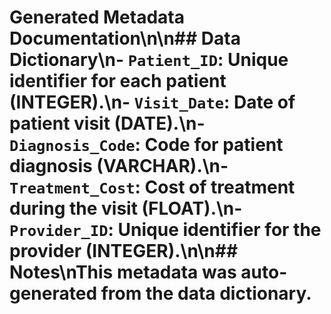 # Generated Metadata Documentation\n\n## Data Dictionary\n- `Patient_ID`: Unique identifier for each patient (INTEGER).\n- `Visit_Date`: Date of patient visit (DATE).\n- `Diagnosis_Code`: Code for patient diagnosis (VARCHAR).\n- `Treatment_Cost`: Cost of treatment during the visit (FLOAT).\n- `Provider_ID`: Unique identifier for the provider (INTEGER).\n\n## Notes\nThis metadata was auto-generated from the data dictionary.
